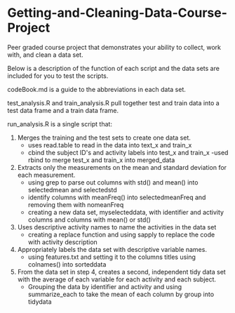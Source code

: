 # Getting-and-Cleaning-Data-Course-Project
Peer graded course project that demonstrates your ability to collect, work with, and clean a data set.

Below is a description of the function of each script and the data sets are included for you to test the scripts.

codeBook.md is a guide to the abbreviations in each data set.

test_analysis.R and train_analysis.R pull together test and train data into a test data frame and a train data frame.

run_analysis.R is a single script that:

1. Merges the training and the test sets to create one data set.
      - uses read.table to read in the data into text_x and train_x
      - cbind the subject ID's and activity labels into test_x and train_x
      -used rbind to merge test_x and train_x into merged_data
2. Extracts only the measurements on the mean and standard deviation for each measurement.
      - using grep to parse out columns with std() and mean() into selectedmean and selectedstd
      - identify columns with meanFreq() into selectedmeanFreq and removing them with nomeanFreq
      - creating a new data set, myselecteddata, with identifier and activity columns and columns with mean() or std()
3. Uses descriptive activity names to name the activities in the data set
      - creating a replace function and using sapply to replace the code with activity description
4. Appropriately labels the data set with descriptive variable names.
      - using features.txt and setting it to the columns titles using colnames() into sorteddata
5. From the data set in step 4, creates a second, independent tidy data set with the average of each variable for each activity and each subject.
      - Grouping the data by identifier and activity and using summarize_each to take the mean of each column by group into tidydata

